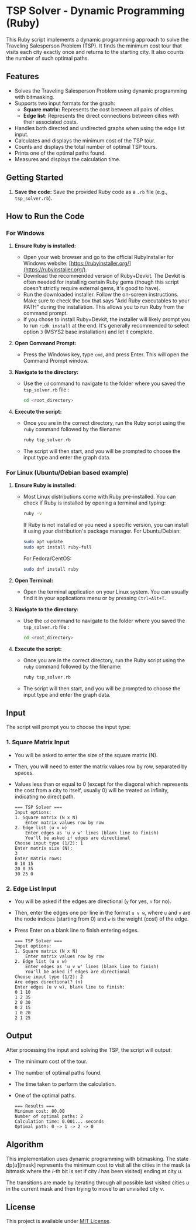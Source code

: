 # TSP Solver - Dynamic Programming (Ruby)

This Ruby script implements a dynamic programming approach to solve the Traveling Salesperson Problem (TSP). It finds the minimum cost tour that visits each city exactly once and returns to the starting city. It also counts the number of such optimal paths.

## Features

* Solves the Traveling Salesperson Problem using dynamic programming with bitmasking.
* Supports two input formats for the graph:
    * **Square matrix:** Represents the cost between all pairs of cities.
    * **Edge list:** Represents the direct connections between cities with their associated costs.
* Handles both directed and undirected graphs when using the edge list input.
* Calculates and displays the minimum cost of the TSP tour.
* Counts and displays the total number of optimal TSP tours.
* Prints one of the optimal paths found.
* Measures and displays the calculation time.

## Getting Started

1.  **Save the code:** Save the provided Ruby code as a `.rb` file (e.g., `tsp_solver.rb`).

## How to Run the Code

### For Windows

1.  **Ensure Ruby is installed:**
    * Open your web browser and go to the official RubyInstaller for Windows website: [https://rubyinstaller.org/](https://rubyinstaller.org/).
    * Download the recommended version of Ruby+Devkit. The Devkit is often needed for installing certain Ruby gems (though this script doesn't strictly require external gems, it's good to have).
    * Run the downloaded installer. Follow the on-screen instructions. Make sure to check the box that says "Add Ruby executables to your PATH" during the installation. This allows you to run Ruby from the command prompt.
    * If you chose to install Ruby+Devkit, the installer will likely prompt you to run `ridk install` at the end. It's generally recommended to select option `3` (MSYS2 base installation) and let it complete.

2.  **Open Command Prompt:**
    * Press the Windows key, type `cmd`, and press Enter. This will open the Command Prompt window.

3.  **Navigate to the directory:**
    * Use the `cd` command to navigate to the folder where you saved the `tsp_solver.rb` file :
        ```bash
        cd <root_directory>
        ```

4.  **Execute the script:**
    * Once you are in the correct directory, run the Ruby script using the `ruby` command followed by the filename:
        ```bash
        ruby tsp_solver.rb
        ```
    * The script will then start, and you will be prompted to choose the input type and enter the graph data.

### For Linux (Ubuntu/Debian based example)

1.  **Ensure Ruby is installed:**
    * Most Linux distributions come with Ruby pre-installed. You can check if Ruby is installed by opening a terminal and typing:
        ```bash
        ruby -v
        ```
        If Ruby is not installed or you need a specific version, you can install it using your distribution's package manager. For Ubuntu/Debian:
        ```bash
        sudo apt update
        sudo apt install ruby-full
        ```
        For Fedora/CentOS:
        ```bash
        sudo dnf install ruby
        ```

2.  **Open Terminal:**
    * Open the terminal application on your Linux system. You can usually find it in your applications menu or by pressing `Ctrl+Alt+T`.

3.  **Navigate to the directory:**
    * Use the `cd` command to navigate to the folder where you saved the `tsp_solver.rb` file : 
        ```bash
        cd <root_directory>
        ```
4.  **Execute the script:**
    * Once you are in the correct directory, run the Ruby script using the `ruby` command followed by the filename:
        ```bash
        ruby tsp_solver.rb
        ```
    * The script will then start, and you will be prompted to choose the input type and enter the graph data.

## Input

The script will prompt you to choose the input type:

### 1. Square Matrix Input

* You will be asked to enter the size of the square matrix (N).
* Then, you will need to enter the matrix values row by row, separated by spaces.
* Values less than or equal to 0 (except for the diagonal which represents the cost from a city to itself, usually 0) will be treated as infinity, indicating no direct path.

    ```
    === TSP Solver ===
    Input options:
    1. Square matrix (N x N)
        Enter matrix values row by row
    2. Edge list (u v w)
        Enter edges as 'u v w' lines (blank line to finish)
        You'll be asked if edges are directional
    Choose input type (1/2): 1
    Enter matrix size (N):
    3
    Enter matrix rows:
    0 10 15
    20 0 35
    30 25 0
    ```

### 2. Edge List Input

* You will be asked if the edges are directional (`y` for yes, `n` for no).
* Then, enter the edges one per line in the format `u v w`, where `u` and `v` are the node indices (starting from 0) and `w` is the weight (cost) of the edge.
* Press Enter on a blank line to finish entering edges.

    ```
    === TSP Solver ===
    Input options:
    1. Square matrix (N x N)
        Enter matrix values row by row
    2. Edge list (u v w)
        Enter edges as 'u v w' lines (blank line to finish)
        You'll be asked if edges are directional
    Choose input type (1/2): 2
    Are edges directional? (n)
    Enter edges (u v w), blank line to finish:
    0 1 10
    1 2 35
    2 0 30
    0 2 15
    1 0 20
    2 1 25

    ```

## Output

After processing the input and solving the TSP, the script will output:

* The minimum cost of the tour.
* The number of optimal paths found.
* The time taken to perform the calculation.
* One of the optimal paths.

    ```
    === Results ===
    Minimum cost: 80.00
    Number of optimal paths: 2
    Calculation time: 0.001... seconds
    Optimal path: 0 -> 1 -> 2 -> 0
    ```

## Algorithm

This implementation uses dynamic programming with bitmasking. The state $\text{dp}[u][\text{mask}]$ represents the minimum cost to visit all the cities in the $\text{mask}$ (a bitmask where the $i$-th bit is set if city $i$ has been visited) ending at city $u$.

The transitions are made by iterating through all possible last visited cities $u$ in the current $\text{mask}$ and then trying to move to an unvisited city $v$.

## License

This project is available under [MIT License](LICENSE).
